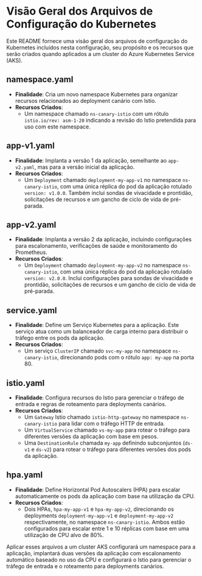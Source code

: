 # Visão Geral dos Arquivos de Configuração do Kubernetes

Este README fornece uma visão geral dos arquivos de configuração do Kubernetes incluídos nesta configuração, seu propósito e os recursos que serão criados quando aplicados a um cluster do Azure Kubernetes Service (AKS).

## namespace.yaml

- **Finalidade**: Cria um novo namespace Kubernetes para organizar recursos relacionados ao deployment canário com Istio.
- **Recursos Criados**:
  - Um namespace chamado `ns-canary-istio` com um rótulo `istio.io/rev: asm-1-20` indicando a revisão do Istio pretendida para uso com este namespace.

## app-v1.yaml

- **Finalidade**: Implanta a versão 1 da aplicação, semelhante ao `app-v2.yaml`, mas para a versão inicial da aplicação.
- **Recursos Criados**:
  - Um `Deployment` chamado `deployment-my-app-v1` no namespace `ns-canary-istio`, com uma única réplica do pod da aplicação rotulado `version: v1.0.0`. Também inclui sondas de vivacidade e prontidão, solicitações de recursos e um gancho de ciclo de vida de pré-parada.

## app-v2.yaml

- **Finalidade**: Implanta a versão 2 da aplicação, incluindo configurações para escalonamento, verificações de saúde e monitoramento do Prometheus.
- **Recursos Criados**:
  - Um `Deployment` chamado `deployment-my-app-v2` no namespace `ns-canary-istio`, com uma única réplica do pod da aplicação rotulado `version: v2.0.0`. Inclui configurações para sondas de vivacidade e prontidão, solicitações de recursos e um gancho de ciclo de vida de pré-parada.

## service.yaml

- **Finalidade**: Define um Serviço Kubernetes para a aplicação. Este serviço atua como um balanceador de carga interno para distribuir o tráfego entre os pods da aplicação.
- **Recursos Criados**:
  - Um serviço `ClusterIP` chamado `svc-my-app` no namespace `ns-canary-istio`, direcionando pods com o rótulo `app: my-app` na porta 80.

## istio.yaml

- **Finalidade**: Configura recursos do Istio para gerenciar o tráfego de entrada e regras de roteamento para deployments canários.
- **Recursos Criados**:
  - Um `Gateway` Istio chamado `istio-http-gateway` no namespace `ns-canary-istio` para lidar com o tráfego HTTP de entrada.
  - Um `VirtualService` chamado `vs-my-app` para rotear o tráfego para diferentes versões da aplicação com base em pesos.
  - Uma `DestinationRule` chamada `my-app` definindo subconjuntos (`ds-v1` e `ds-v2`) para rotear o tráfego para diferentes versões dos pods da aplicação.

## hpa.yaml

- **Finalidade**: Define Horizontal Pod Autoscalers (HPA) para escalar automaticamente os pods da aplicação com base na utilização da CPU.
- **Recursos Criados**:
  - Dois HPAs, `hpa-my-app-v1` e `hpa-my-app-v2`, direcionando os deployments `deployment-my-app-v1` e `deployment-my-app-v2` respectivamente, no namespace `ns-canary-istio`. Ambos estão configurados para escalar entre 1 e 10 réplicas com base em uma utilização de CPU alvo de 80%.

Aplicar esses arquivos a um cluster AKS configurará um namespace para a aplicação, implantará duas versões da aplicação com escalonamento automático baseado no uso da CPU e configurará o Istio para gerenciar o tráfego de entrada e o roteamento para deployments canários.